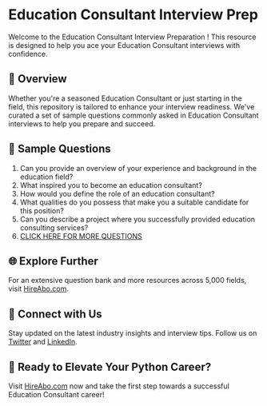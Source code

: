 # Education Consultant Interview Prep

Welcome to the Education Consultant Interview Preparation ! This resource is designed to help you ace your Education Consultant interviews with confidence.

## 🚀 Overview

Whether you're a seasoned Education Consultant or just starting in the field, this repository is tailored to enhance your interview readiness. We've curated a set of sample questions commonly asked in Education Consultant interviews to help you prepare and succeed.

## 📝 Sample Questions

1. Can you provide an overview of your experience and background in the education field?
2. What inspired you to become an education consultant?
3. How would you define the role of an education consultant?
4. What qualities do you possess that make you a suitable candidate for this position?
5. Can you describe a project where you successfully provided education consulting services?
6. [CLICK HERE FOR MORE QUESTIONS](https://hireabo.com/job/4_1_10/Education%20Consultant)

## 🌐 Explore Further

For an extensive question bank and more resources across 5,000 fields, visit [HireAbo.com](https://www.hireabo.com).

## 📱 Connect with Us

Stay updated on the latest industry insights and interview tips. Follow us on [Twitter](https://twitter.com/hireabo) and [LinkedIn](https://www.linkedin.com/in/hire-abo-3609972a8/).

## 🚀 Ready to Elevate Your Python Career?

Visit [HireAbo.com](https://www.hireabo.com) now and take the first step towards a successful Education Consultant career!